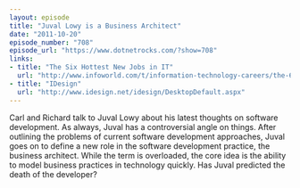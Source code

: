 ```yaml
---
layout: episode
title: "Juval Lowy is a Business Architect"
date: "2011-10-20"
episode_number: "708"
episode_url: "https://www.dotnetrocks.com/?show=708"
links:
- title: "The Six Hottest New Jobs in IT"
  url: "http://www.infoworld.com/t/information-technology-careers/the-6-hottest-new-jobs-in-it-052"
- title: "IDesign"
  url: "http://www.idesign.net/idesign/DesktopDefault.aspx"
---
```


Carl and Richard talk to Juval Lowy about his latest thoughts on software development. As always, Juval has a controversial angle on things. After outlining the problems of current software development approaches, Juval goes on to define a new role in the software development practice, the business architect. While the term is overloaded, the core idea is the ability to model business practices in technology quickly. Has Juval predicted the death of the developer?
